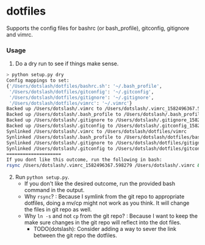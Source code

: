 # dotfiles
Supports the config files for bashrc (or bash_profile), gitconfig, gitignore and vimrc.

### Usage

1. Do a dry run to see if things make sense. 
```sh
> python setup.py dry
Config mappings to set:
{'/Users/dotslash/dotfiles/bashrc.sh': '~/.bash_profile',
 '/Users/dotslash/dotfiles/gitconfig': '~/.gitconfig',
 '/Users/dotslash/dotfiles/gitignore': '~/.gitignore',
 '/Users/dotslash/dotfiles/vimrc': '~/.vimrc'}
Backed up /Users/dotslash/.vimrc to /Users/dotslash/.vimrc_1582496367.598279
Backed up /Users/dotslash/.bash_profile to /Users/dotslash/.bash_profile_1582496367.598279
Backed up /Users/dotslash/.gitignore to /Users/dotslash/.gitignore_1582496367.598279
Backed up /Users/dotslash/.gitconfig to /Users/dotslash/.gitconfig_1582496367.598279
Synlinked /Users/dotslash/.vimrc to /Users/dotslash/dotfiles/vimrc
Synlinked /Users/dotslash/.bash_profile to /Users/dotslash/dotfiles/bashrc.sh
Synlinked /Users/dotslash/.gitignore to /Users/dotslash/dotfiles/gitignore
Synlinked /Users/dotslash/.gitconfig to /Users/dotslash/dotfiles/gitconfig
====================
If you dont like this outcome, run the following in bash:
rsync /Users/dotslash/.vimrc_1582496367.598279 /Users/dotslash/.vimrc && rsync /Users/dotslash/.bash_profile_1582496367.598279 /Users/dotslash/.bash_profile && rsync /Users/dotslash/.gitignore_1582496367.598279 /Users/dotslash/.gitignore && rsync /Users/dotslash/.gitconfig_1582496367.598279 /Users/dotslash/.gitconfig
```
2. Run `python setup.py`. 
   - If you don't like the desired outcome, run the provided bash command in the output. 
   - Why `rsync`? : Because I symlink from the git repo to appropriate dotfiles, doing a mv/cp might not work as you think. It will change the files in git repo as well.
   - Why `ln -s` and not `cp` from the git repo? : Because I want to keep the make sure changes in the git repo will reflect into the dot files.
     - TODO(dotslash): Consider adding a way to sever the link between the git repo the dotfiles.
